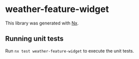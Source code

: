 # weather-feature-widget

This library was generated with [Nx](https://nx.dev).

## Running unit tests

Run `nx test weather-feature-widget` to execute the unit tests.
